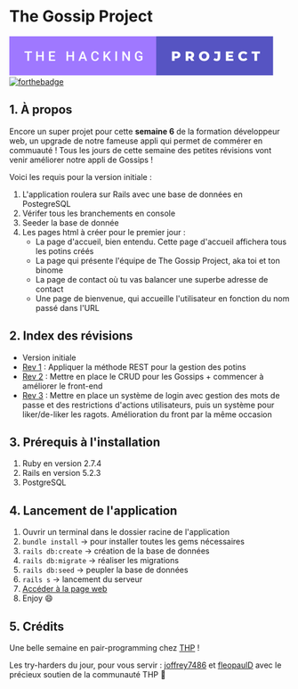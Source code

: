 # The Gossip Project

[![forthebadge](https://raw.githubusercontent.com/fleopaulD/README-parts/main/Badges/ftb-the-hacking-project.svg)](https://forthebadge.com)
[![forthebadge](https://forthebadge.com/images/badges/made-with-ruby.svg)](https://forthebadge.com/images/badges/made-with-ruby.svg)

## 1. À propos

Encore un super projet pour cette **semaine 6** de la formation développeur web, un upgrade de notre fameuse appli qui permet de commérer en commuauté !
Tous les jours de cette semaine des petites révisions vont venir améliorer notre appli de Gossips !

Voici les requis pour la version initiale :

1. L'application roulera sur Rails avec une base de données en PostegreSQL
1. Vérifer tous les branchements en console
1. Seeder la base de donnée
1. Les pages html à créer pour le premier jour :
    - La page d'accueil, bien entendu. Cette page d'accueil affichera tous les potins créés
    - La page qui présente l'équipe de The Gossip Project, aka toi et ton binome
    - La page de contact où tu vas balancer une superbe adresse de contact
    - Une page de bienvenue, qui accueille l'utilisateur en fonction du nom passé dans l'URL

## 2. Index des révisions

- Version initiale
- [Rev 1](https://github.com/joffrey7486/The_gossip_Project/commit/54ab88e9723639ff56a50c1ec96f2c6aa69770eb) : Appliquer la méthode REST pour la gestion des potins
- [Rev 2](https://github.com/joffrey7486/The_gossip_Project/commit/f93e01ba018733301add6f318f14890d1c295e22) : Mettre en place le CRUD pour les Gossips + commencer à améliorer le front-end
- [Rev 3](https://github.com/joffrey7486/The_gossip_Project/commit/d7fc0004f00111c1f63d0ddcac8746a76eb23525) : Mettre en place un système de login avec gestion des mots de passe et des restrictions d'actions utilisateurs, puis un système pour liker/de-liker les ragots. Amélioration du front par la même occasion

## 3. Prérequis à l'installation

1. Ruby en version 2.7.4
1. Rails en version 5.2.3
1. PostgreSQL

## 4. Lancement de l'application

1. Ouvrir un terminal dans le dossier racine de l'application
1. `bundle install` -> pour installer toutes les gems nécessaires
1. `rails db:create` -> création de la base de données
1. `rails db:migrate` -> réaliser les migrations
1. `rails db:seed` -> peupler la base de données
1. `rails s` -> lancement du serveur
1. [Accéder à la page web](http://localhost:3000/accueil)
1. Enjoy :smile:

## 5. Crédits

Une belle semaine en pair-programming chez [THP](https://www.thehackingproject.org) !

Les try-harders du jour, pour vous servir : [joffrey7486](https://github.com/joffrey7486) et [fleopaulD](https://github.com/fleopaulD) avec le précieux soutien de la communauté THP :sparkling_heart:
